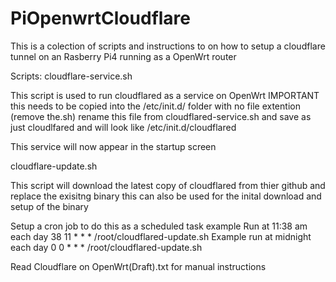 # PiOpenwrtCloudflare
This is a colection of scripts and instructions to on how to setup a cloudflare tunnel on an Rasberry Pi4 running as a OpenWrt router

Scripts:
cloudflare-service.sh

  This script is used to run cloudflared as a service on OpenWrt
  IMPORTANT this needs to be copied into the /etc/init.d/ folder with no file extention (remove the.sh) 
  rename this file from cloudflared-service.sh and save as just cloudlfared and will look like
  /etc/init.d/cloudflared
  
  This service will now appear in the startup screen

cloudflare-update.sh

  This script will download the latest copy of cloudflared from thier github and replace the exisitng binary
  this can also be used for the inital download and setup of the binary
 
 Setup a cron job to do this as a scheduled task
  example Run at 11:38 am each day
  38 11 * * * /root/cloudflared-update.sh
  Example run at midnight each day
  0 0 * * * /root/cloudflared-update.sh



Read Cloudflare on OpenWrt(Draft).txt for manual instructions
